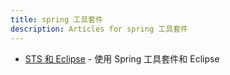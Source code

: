 ```yaml
---
title: spring 工具套件
description: Articles for spring 工具套件
---
```


* [STS 和 Eclipse](/tools/STS/sts-eclipse.html) - 使用 Spring 工具套件和 Eclipse
